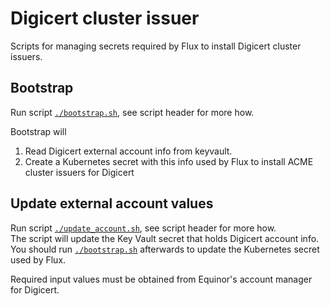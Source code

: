 # Digicert cluster issuer

Scripts for managing secrets required by Flux to install Digicert cluster issuers.

## Bootstrap

Run script [`./bootstrap.sh`](./bootstrap.sh), see script header for more how.  

Bootstrap will
1. Read Digicert external account info from keyvault.
1. Create a Kubernetes secret with this info used by Flux to install ACME cluster issuers for Digicert

## Update external account values

Run script [`./update_account.sh`](./update_account.sh), see script header for more how.  
The script will update the Key Vault secret that holds Digicert account info. You should run [`./bootstrap.sh`](./bootstrap.sh) afterwards to update the Kubernetes secret used by Flux.

Required input values must be obtained from Equinor's account manager for Digicert.
